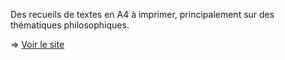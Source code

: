 Des recueils de textes en A4 à imprimer, principalement sur des thématiques philosophiques.

&rArr; [Voir le site](https://eyssette.forge.aeif.fr/textes-a4/)